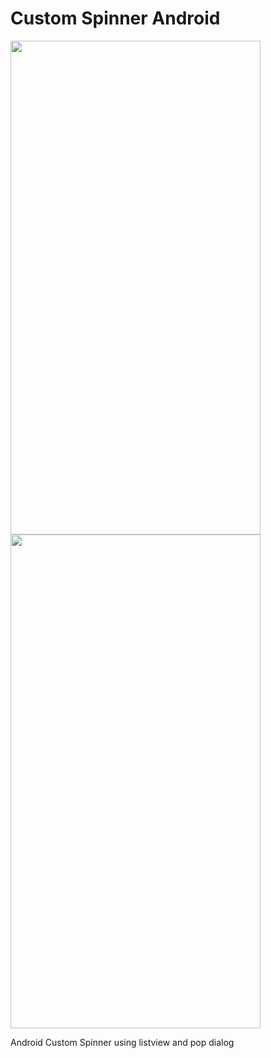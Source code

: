 # Custom Spinner Android




<img src="https://user-images.githubusercontent.com/24239299/144129582-6f3d6196-6fcd-48b0-84da-0b338a02c088.png" width="400" height="790">        <img src="https://user-images.githubusercontent.com/24239299/144129625-a2c4a071-f305-4a85-af32-61967924a04f.png" width="400" height="790">


Android Custom Spinner using listview and pop dialog

